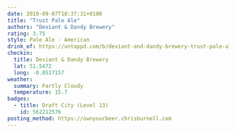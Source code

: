 ```yaml
---
date: 2019-09-07T18:37:31+0100
title: "Trust Pale Ale"
authors: "Deviant & Dandy Brewery"
rating: 3.75
style: Pale Ale - American
drink_of: https://untappd.com/b/deviant-and-dandy-brewery-trust-pale-ale/2051895
checkin:
  title: Deviant & Dandy Brewery
  lat: 51.5472
  long: -0.0517157
weather:
  summary: Partly Cloudy
  temperature: 15.7
badges:
  - title: Draft City (Level 13)
    id: 562212576
posting_method: https://ownyourbeer.chrisburnell.com
---
```

